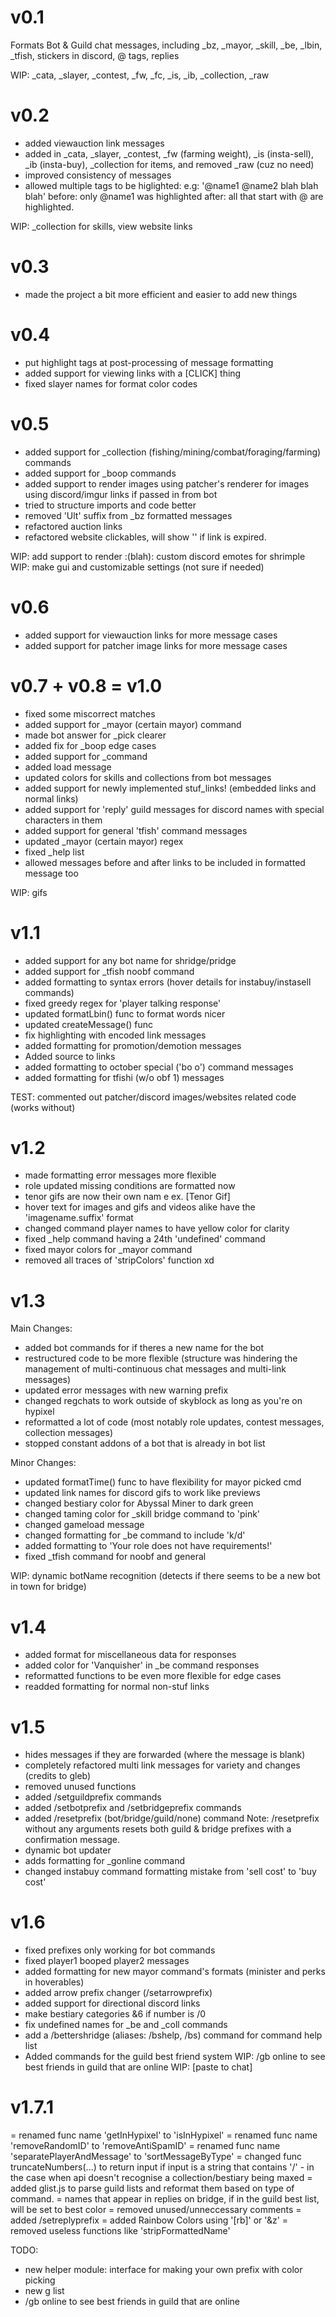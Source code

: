 # v0.1
Formats Bot & Guild chat messages, including _bz, _mayor, _skill, _be, _lbin, _tfish, stickers in discord, @ tags, replies

WIP: _cata, _slayer, _contest, _fw, _fc, _is, _ib, _collection, _raw

# v0.2
- added viewauction link messages
- added in _cata, _slayer, _contest, _fw (farming weight), _is (insta-sell), _ib (insta-buy), _collection for items, and removed _raw (cuz no need)
- improved consistency of messages
- allowed multiple tags to be higlighted:
    e.g: '@name1 @name2 blah blah blah'
    before: only @name1 was highlighted
    after: all that start with @ are highlighted.

WIP: _collection for skills, view website links

# v0.3
- made the project a bit more efficient and easier to add new things

# v0.4
- put highlight tags at post-processing of message formatting
- added support for viewing links with a [CLICK] thing
- fixed slayer names for format color codes

# v0.5
+ added support for _collection (fishing/mining/combat/foraging/farming) commands
+ added support for _boop commands
+ added support to render images using patcher's renderer for images using discord/imgur links if passed in from bot
+ tried to structure imports and code better
+ removed 'Ult' suffix from _bz formatted messages
+ refactored auction links
+ refactored website clickables, will show '<link expired>' if link is expired.

WIP: add support to render :(blah): custom discord emotes for shrimple
WIP: make gui and customizable settings (not sure if needed)

# v0.6
+ added support for viewauction links for more message cases
+ added support for patcher image links for more message cases

# v0.7 + v0.8 = v1.0
+ fixed some miscorrect matches
+ added support for _mayor (certain mayor) command
+ made bot answer for _pick clearer
+ added fix for _boop edge cases
+ added support for _command
+ added load message
+ updated colors for skills and collections from bot messages
+ added support for newly implemented stuf_links! (embedded links and normal links)
+ added support for 'reply' guild messages for discord names with special characters in them
+ added support for general 'tfish' command messages
+ updated _mayor (certain mayor) regex
+ fixed _help list
+ allowed messages before and after links to be included in formatted message too

WIP: gifs

# v1.1
+ added support for any bot name for shridge/pridge
+ added support for _tfish noobf command
+ added formatting to syntax errors (hover details for instabuy/instasell commands)
+ fixed greedy regex for 'player talking response' 
+ updated formatLbin() func to format words nicer
+ updated createMessage() func
+ fix highlighting with encoded link messages
+ added formatting for promotion/demotion messages
+ Added source to links 
+ added formatting to october special ('bo      o') command messages
+ added formatting for tfishi (w/o obf 1) messages

TEST: commented out patcher/discord images/websites related code (works without)

# v1.2
+ made formatting error messages more flexible
+ role updated missing conditions are formatted now
+ tenor gifs are now their own nam  e ex. [Tenor Gif]
+ hover text for images and gifs and videos alike have the 'imagename.suffix' format
+ changed command player names to have yellow color for clarity
+ fixed _help command having a 24th 'undefined' command
+ fixed mayor colors for _mayor command
+ removed all traces of 'stripColors' function xd

# v1.3
Main Changes:
+ added bot commands for if theres a new name for the bot
+ restructured code to be more flexible (structure was hindering the management of multi-continuous chat messages and multi-link messages)
+ updated error messages with new warning prefix
+ changed regchats to work outside of skyblock as long as you're on hypixel
+ reformatted a lot of code (most notably role updates, contest messages, collection messages)
+ stopped constant addons of a bot that is already in bot list

Minor Changes:
+ updated formatTime() func to have flexibility for mayor picked cmd
+ updated link names for discord gifs to work like previews
+ changed bestiary color for Abyssal Miner to dark green
+ changed taming color for _skill bridge command to 'pink'
+ changed gameload message
+ changed formatting for _be command to include 'k/d'
+ added formatting to 'Your role does not have requirements!'
+ fixed _tfish command for noobf and general

WIP: dynamic botName recognition (detects if there seems to be a new bot in town for bridge)

# v1.4
+ added format for miscellaneous data for responses
+ added color for 'Vanquisher' in _be command responses
+ reformatted functions to be even more flexible for edge cases
+ readded formatting for normal non-stuf links

# v1.5
+ hides messages if they are forwarded (where the message is blank)
+ completely refactored multi link messages for variety and changes (credits to gleb)
+ removed unused functions
+ added /setguildprefix commands
+ added /setbotprefix and /setbridgeprefix commands
+ added /resetprefix (bot/bridge/guild/none) command
    Note: /resetprefix without any arguments resets both guild & bridge prefixes with a confirmation message.
+ dynamic bot updater
+ adds formatting for _gonline command      
+ changed instabuy command formatting mistake from 'sell cost' to 'buy cost'

# v1.6
+ fixed prefixes only working for bot commands
+ fixed player1 booped player2 messages
+ added formatting for new mayor command's formats (minister and perks in hoverables)
+ added arrow prefix changer (/setarrowprefix)
+ added support for directional discord links
+ make bestiary categories &6 if number is /0
+ fix undefined names for _be and _coll commands
+ add a /bettershridge (aliases: /bshelp, /bs) command for command help list
+ Added commands for the guild best friend system
WIP: /gb online to see best friends in guild that are online
WIP: [paste to chat]

# v1.7.1
= renamed func name 'getInHypixel' to 'isInHypixel'
= renamed func name 'removeRandomID' to 'removeAntiSpamID'
= renamed func name 'separatePlayerAndMessage' to 'sortMessageByType'
= changed func truncateNumbers(...) to return input if input is a string that contains '/' - in the case when api doesn't recognise a collection/bestiary being maxed
= added glist.js to parse guild lists and reformat them based on type of command.
= names that appear in replies on bridge, if in the guild best list, will be set to best color
= removed unused/unneccessary comments
= added /setreplyprefix
= added Rainbow Colors using '[rb]' or '&z'
= removed useless functions like 'stripFormattedName'

TODO:
+ new helper module: interface for making your own prefix with color picking    
+ new g list
+ /gb online to see best friends in guild that are online


    

